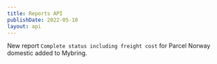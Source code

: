 ```yaml
---
title: Reports API
publishDate: 2022-05-10
layout: api
---
```


New report `Complete status including freight cost` for Parcel Norway domestic added to Mybring.
